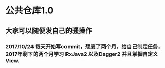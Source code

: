 # 公共仓库1.0
## 大家可以随便发自己的骚操作
### 2017/10/24 每天开始写commit，颓废了两个月，给自己制定任务，2017年剩下的两个月学习 RxJava2 以及Dagger2 并且掌握自定义View.
